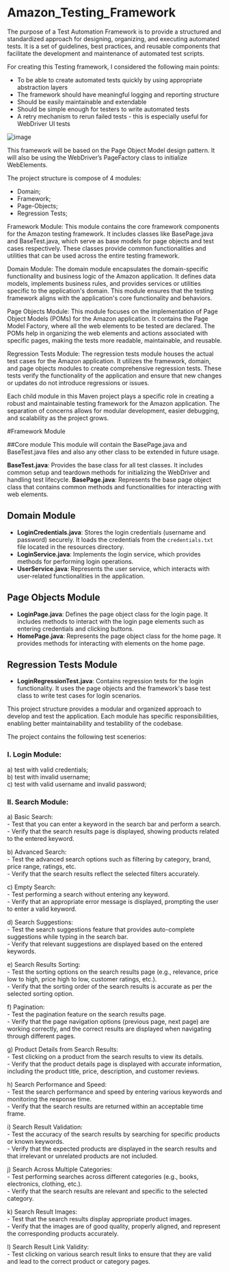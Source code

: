 # Amazon_Testing_Framework
The purpose of a Test Automation Framework is to provide a structured and standardized approach for designing, organizing, and executing automated tests. It is a set of guidelines, best practices, and reusable components that facilitate the development and maintenance of automated test scripts.

For creating this Testing framework, I considered the following main points:
+ To be able to create automated tests quickly by using appropriate abstraction layers
+ The framework should have meaningful logging and reporting structure
+ Should be easily maintainable and extendable
+ Should be simple enough for testers to write automated tests
+ A retry mechanism to rerun failed tests - this is especially useful for WebDriver UI tests

![image](https://github.com/AndreiBanu1/Amazon_Full_Testing_Framework/assets/93880802/be5283f9-4aae-4b6b-91b9-25ee1cc5667f)

This framework will be based on the Page Object Model design pattern. It will also be using the WebDriver’s PageFactory class to initialize WebElements.

The project structure is compose of 4 modules:
- Domain;
- Framework;
- Page-Objects;
- Regression Tests;

Framework Module: This module contains the core framework components for the Amazon testing framework. It includes classes like BasePage.java and BaseTest.java, which serve as base models for page objects and test cases respectively. These classes provide common functionalities and utilities that can be used across the entire testing framework.

Domain Module: The domain module encapsulates the domain-specific functionality and business logic of the Amazon application. It defines data models, implements business rules, and provides services or utilities specific to the application's domain. This module ensures that the testing framework aligns with the application's core functionality and behaviors.

Page Objects Module: This module focuses on the implementation of Page Object Models (POMs) for the Amazon application. It contains the Page Model Factory, where all the web elements to be tested are declared. The POMs help in organizing the web elements and actions associated with specific pages, making the tests more readable, maintainable, and reusable.

Regression Tests Module: The regression tests module houses the actual test cases for the Amazon application. It utilizes the framework, domain, and page objects modules to create comprehensive regression tests. These tests verify the functionality of the application and ensure that new changes or updates do not introduce regressions or issues.

Each child module in this Maven project plays a specific role in creating a robust and maintainable testing framework for the Amazon application. The separation of concerns allows for modular development, easier debugging, and scalability as the project grows.

#Framework Module

##Core module
This module will contain the BasePage.java and BaseTest.java files and also any other class to be extended in future usage.

**BaseTest.java**: Provides the base class for all test classes. It includes common setup and teardown methods for initializing the WebDriver and handling test lifecycle.
**BasePage.java**: Represents the base page object class that contains common methods and functionalities for interacting with web elements.

## Domain Module

- **LoginCredentials.java**: Stores the login credentials (username and password) securely. It loads the credentials from the `credentials.txt` file located in the resources directory.
- **LoginService.java**: Implements the login service, which provides methods for performing login operations.
- **UserService.java**: Represents the user service, which interacts with user-related functionalities in the application.

## Page Objects Module

- **LoginPage.java**: Defines the page object class for the login page. It includes methods to interact with the login page elements such as entering credentials and clicking buttons.
- **HomePage.java**: Represents the page object class for the home page. It provides methods for interacting with elements on the home page.

## Regression Tests Module

- **LoginRegressionTest.java**: Contains regression tests for the login functionality. It uses the page objects and the framework's base test class to write test cases for login scenarios.

This project structure provides a modular and organized approach to develop and test the application. Each module has specific responsibilities, enabling better maintainability and testability of the codebase.

The project contains the following test scenerios: </br>
  ### I. Login Module:
  a) test with valid credentials; <br>
  b) test with invalid username;<br>
  c) test with valid username and invalid password; <br>

### II. Search Module:<br>
a) Basic Search:<br>
    - Test that you can enter a keyword in the search bar and perform a search.<br>
    - Verify that the search results page is displayed, showing products related to the entered keyword.<br>

b) Advanced Search:<br>
    - Test the advanced search options such as filtering by category, brand, price range, ratings, etc.<br>
    - Verify that the search results reflect the selected filters accurately.<br>

c) Empty Search:<br>
    - Test performing a search without entering any keyword.<br>
    - Verify that an appropriate error message is displayed, prompting the user to enter a valid keyword.<br>

d) Search Suggestions:<br>
    - Test the search suggestions feature that provides auto-complete suggestions while typing in the search bar.<br>
    - Verify that relevant suggestions are displayed based on the entered keywords.<br>

e) Search Results Sorting:<br>
    - Test the sorting options on the search results page (e.g., relevance, price low to high, price high to low, customer ratings, etc.).<br>
    - Verify that the sorting order of the search results is accurate as per the selected sorting option.<br>

f) Pagination:<br>
    - Test the pagination feature on the search results page.<br>
    - Verify that the page navigation options (previous page, next page) are working correctly, and the correct results are displayed when navigating through different pages.<br>

g) Product Details from Search Results:<br>
    - Test clicking on a product from the search results to view its details.<br>
     - Verify that the product details page is displayed with accurate information, including the product title, price, description, and customer reviews.<br>

h) Search Performance and Speed:<br>
    - Test the search performance and speed by entering various keywords and monitoring the response time.<br>
    - Verify that the search results are returned within an acceptable time frame.<br>

i) Search Result Validation:<br>
    - Test the accuracy of the search results by searching for specific products or known keywords.<br>
    - Verify that the expected products are displayed in the search results and that irrelevant or unrelated products are not included.<br>

j) Search Across Multiple Categories:<br>
    - Test performing searches across different categories (e.g., books, electronics, clothing, etc.).<br>
    - Verify that the search results are relevant and specific to the selected category.<br>

k) Search Result Images:<br>
    - Test that the search results display appropriate product images.<br>
    - Verify that the images are of good quality, properly aligned, and represent the corresponding products accurately.<br>

l) Search Result Link Validity:<br>
    - Test clicking on various search result links to ensure that they are valid and lead to the correct product or category pages.<br>
